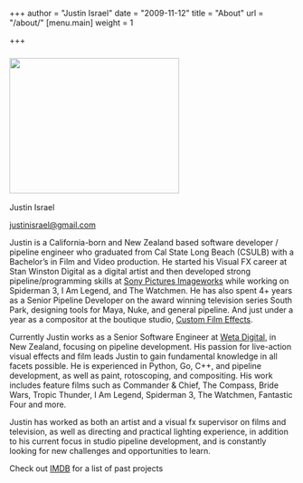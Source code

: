 +++
author = "Justin Israel"
date = "2009-11-12"
title = "About"
url = "/about/"
[menu.main]
weight = 1

+++
### <img class="alignleft size-full wp-image-222" title="photo1-300x239" src="/uploads/2009/11/photo1-300x2391.jpeg" alt="" width="300" height="239" />

Justin Israel

<span style="color: #ff6600;"><a href='mailto:jus%74ini%73rael@gmail%2Ec%6Fm'>justinisrael@gmail.com</a></span>

Justin is a California-born and New Zealand based software developer / pipeline engineer who graduated from Cal State Long Beach (CSULB) with a Bachelor’s in Film and Video production. He started his Visual FX career at Stan Winston Digital as a digital artist and then developed strong pipeline/programming skills at [Sony Pictures Imageworks](http://www.imageworks.com/) while working on Spiderman 3, I Am Legend, and The Watchmen. He has also spent 4+ years as a Senior Pipeline Developer on the award winning television series South Park, designing tools for Maya, Nuke, and general pipeline. And just under a year as a compositor at the boutique studio, [Custom Film Effects](http://www.imdb.com/company/co0067412/).

Currently Justin works as a Senior Software Engineer at [Weta Digital](wetafx.co.nz), in New Zealand, focusing on pipeline development. His passion for live-action visual effects and film leads Justin to gain fundamental knowledge in all facets possible. He is experienced in Python, Go, C++, and pipeline development, as well as paint, rotoscoping, and compositing. His work includes feature films such as Commander & Chief, The Compass, Bride Wars, Tropic Thunder, I Am Legend, Spiderman 3, The Watchmen, Fantastic Four and more.

Justin has worked as both an artist and a visual fx supervisor on films and television, as well as directing and practical lighting experience, in addition to his current focus in studio pipeline development, and is constantly looking for new challenges and opportunities to learn.

Check out [IMDB](http://www.imdb.com/name/nm1920992/) for a list of past projects